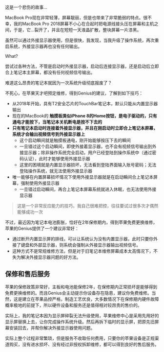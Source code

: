 这是一个悲伤的故事...

MacBook Pro现在非常轻薄，屏幕靓丽，但是也带来了非常脆弱的特点。很不幸，我的MacBook Pro 2018屏幕不小心在合起时把电源线接头压在屏幕和主机之间，于是，它...裂开了，并且在短短一天液晶扩散，整块屏幕一片漆黑。

虽然可以通过外接显示器使用，但是很快，我发现，当我升级了操作系统，再次重启系统，外接显示器再也没有任何输出。

What?

尝试过各种方法，不管是启动时外接显示器，启动后连接显示器，还是启动后立即合上笔记本主屏幕，都没有任何视频信号输出。

难道这么昂贵的笔记本就因为一次系统升级彻底报废了？

不死心，在苹果天才吧预定维修，得到Genius的建议，了解到如下技巧：

* 从2018年开始，具有T2安全芯片的TouchBar笔记本，默认只能从内置显示器输出
* 现在的MacBook的 **触摸板类似iPhone 8的Home按钮，是电子驱动的，只有通电才能按下，当笔记本关机断电是按不下去的**
* **只有笔记本启动时连接着外接显示器，并且在刚启动时立即合上笔记本屏幕，系统才会输出视频信号到外接显示器上**
    * 这个启动瞬间就是触摸板通电，刚开始能够按压下去的瞬间
    * 一旦错过这个启动瞬间，即使外接着显示器，也不会有视频信号输出到外接显示器；除非操作系统完全启动，用户已经登陆到操作系统中（通过密码认证），此时才能够使用外接显示器
    * 这里的困境就是内置显示器损坏，无法看到登陆界面输入账号密码；无法登陆操作系统，就无法使用外接显示器
* 唯一能够在内置屏幕损坏情况下使用外接显示器就是在启动瞬间合上笔记本屏幕，强制使用外接显示器
    * 一旦错过启动瞬间，再合上笔记本屏幕系统就进入休眠，也无法使用外接显示器

> 这是一个非常反应能力的技巧，我自己很难把控，往往要试过很多次才偶然能够成功一次

不过，最近因为笔记本电池膨胀，恰好在2年保修期内，得到苹果免费更换维修，苹果的Genius提供了一个建议非常好：

* 通过断开内置显示屏的排线，可以让系统认为没有内置显示器，此时只要你外接了键盘和外部显示器，则系统会强制从外接显示器输出视频信号。
* 这种方式不是常规维修方法，但是对于旧笔记本维修屏幕成本太高情况下，不失为解决外接显示器问题的好方法。

## 保修和售后服务

苹果的保修政策非常好，主板和电池能保修2年，在保修期内正常损坏是能够得到免费更换维修的。而且Genius会主动提示你设备存在隐患，建议你免费维修。当然，这是建立在苹果品控严格，制造工艺优良，大多数情况下在保修期内硬件故障概率极地的前提下，所以硬件设备和服务还是值得相对较昂贵的售价的。

实际上，我的笔记本因为显示屏碎裂无法升级使用，苹果维修中心是采用先用好的显示屏替换上去，让你完成操作系统升级。然后再拆下临时的显示屏，把原先旧屏幕安装回去，并帮你解决外接显示器使用问题。

实际上整个过程非常繁琐，但是服务不收取任何费用，只要你的苹果设备是正规渠道购买，没有进水损坏、没有经过非授权拆卸维修，都可以得到良好的售后服务。